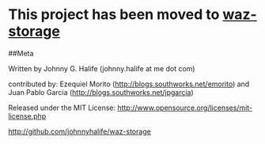 # This project has been moved to [waz-storage](http://github.com/johnnyhalife/waz-storage)

##Meta

Written by Johnny G. Halife (johnny.halife at me dot com)

contributed by: Ezequiel Morito (http://blogs.southworks.net/emorito) and Juan Pablo Garcia (http://blogs.southworks.net/jpgarcia)

Released under the MIT License: http://www.opensource.org/licenses/mit-license.php

http://github.com/johnnyhalife/waz-storage
